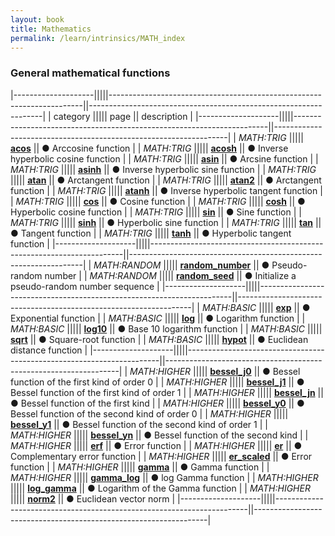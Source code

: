 ```yaml
---
layout: book
title: Mathematics
permalink: /learn/intrinsics/MATH_index
---
```

### General mathematical functions

|--------------------|||||-----------------------------------------------------------------------||------------------------------------------------------------------|
| category           ||||| page                                                                  || description                                                      |
|--------------------|||||-----------------------------------------------------------------------||------------------------------------------------------------------|
| *MATH:TRIG*        ||||| [__acos__]({{site.baseurl}}/learn/intrinsics/ACOS)                    || &#9679; Arccosine function                                       |
| *MATH:TRIG*        ||||| [__acosh__]({{site.baseurl}}/learn/intrinsics/ACOSH)                  || &#9679; Inverse hyperbolic cosine function                       |
| *MATH:TRIG*        ||||| [__asin__]({{site.baseurl}}/learn/intrinsics/ASIN)                    || &#9679; Arcsine function                                         |
| *MATH:TRIG*        ||||| [__asinh__]({{site.baseurl}}/learn/intrinsics/ASINH)                  || &#9679; Inverse hyperbolic sine function                         |
| *MATH:TRIG*        ||||| [__atan__]({{site.baseurl}}/learn/intrinsics/ATAN)                    || &#9679; Arctangent function                                      |
| *MATH:TRIG*        ||||| [__atan2__]({{site.baseurl}}/learn/intrinsics/ATAN2)                  || &#9679; Arctangent function                                      |
| *MATH:TRIG*        ||||| [__atanh__]({{site.baseurl}}/learn/intrinsics/ATANH)                  || &#9679; Inverse hyperbolic tangent function                      |
| *MATH:TRIG*        ||||| [__cos__]({{site.baseurl}}/learn/intrinsics/COS)                      || &#9679; Cosine function                                          |
| *MATH:TRIG*        ||||| [__cosh__]({{site.baseurl}}/learn/intrinsics/COSH)                    || &#9679; Hyperbolic cosine function                               |
| *MATH:TRIG*        ||||| [__sin__]({{site.baseurl}}/learn/intrinsics/SIN)                      || &#9679; Sine function                                            |
| *MATH:TRIG*        ||||| [__sinh__]({{site.baseurl}}/learn/intrinsics/SINH)                    || &#9679; Hyperbolic sine function                                 |
| *MATH:TRIG*        ||||| [__tan__]({{site.baseurl}}/learn/intrinsics/TAN)                      || &#9679; Tangent function                                         |
| *MATH:TRIG*        ||||| [__tanh__]({{site.baseurl}}/learn/intrinsics/TANH)                    || &#9679; Hyperbolic tangent function                              |
|--------------------|||||-----------------------------------------------------------------------||------------------------------------------------------------------|
| *MATH:RANDOM*      ||||| [__random\_number__]({{site.baseurl}}/learn/intrinsics/RANDOM_NUMBER) || &#9679; Pseudo-random number                                     |
| *MATH:RANDOM*      ||||| [__random\_seed__]({{site.baseurl}}/learn/intrinsics/RANDOM_SEED)     || &#9679; Initialize a pseudo-random number sequence               |
|--------------------|||||-----------------------------------------------------------------------||------------------------------------------------------------------|
| *MATH:BASIC*       ||||| [__exp__]({{site.baseurl}}/learn/intrinsics/EXP)                      || &#9679; Exponential function                                     |
| *MATH:BASIC*       ||||| [__log__]({{site.baseurl}}/learn/intrinsics/LOG)                      || &#9679; Logarithm function                                       |
| *MATH:BASIC*       ||||| [__log10__]({{site.baseurl}}/learn/intrinsics/LOG10)                  || &#9679; Base 10 logarithm function                               |
| *MATH:BASIC*       ||||| [__sqrt__]({{site.baseurl}}/learn/intrinsics/SQRT)                    || &#9679; Square-root function                                     |
| *MATH:BASIC*       ||||| [__hypot__]({{site.baseurl}}/learn/intrinsics/HYPOT)                  || &#9679; Euclidean distance function                              |
|--------------------|||||-----------------------------------------------------------------------||------------------------------------------------------------------|
| *MATH:HIGHER*      ||||| [__bessel\_j0__]({{site.baseurl}}/learn/intrinsics/BESSEL_J0)         || &#9679; Bessel function of the first kind of order 0             |
| *MATH:HIGHER*      ||||| [__bessel\_j1__]({{site.baseurl}}/learn/intrinsics/BESSEL_J1)         || &#9679; Bessel function of the first kind of order 1             |
| *MATH:HIGHER*      ||||| [__bessel\_jn__]({{site.baseurl}}/learn/intrinsics/BESSEL_JN)         || &#9679; Bessel function of the first kind                        |
| *MATH:HIGHER*      ||||| [__bessel\_y0__]({{site.baseurl}}/learn/intrinsics/BESSEL_Y0)         || &#9679; Bessel function of the second kind of order 0            |
| *MATH:HIGHER*      ||||| [__bessel\_y1__]({{site.baseurl}}/learn/intrinsics/BESSEL_Y1)         || &#9679; Bessel function of the second kind of order 1            |
| *MATH:HIGHER*      ||||| [__bessel\_yn__]({{site.baseurl}}/learn/intrinsics/BESSEL_YN)         || &#9679; Bessel function of the second kind                       |
| *MATH:HIGHER*      ||||| [__erf__]({{site.baseurl}}/learn/intrinsics/ERF)                      || &#9679; Error function                                           |
| *MATH:HIGHER*      ||||| [__er__]({{site.baseurl}}/learn/intrinsics/ERFC)                      || &#9679; Complementary error function                             |
| *MATH:HIGHER*      ||||| [__er\_scaled__]({{site.baseurl}}/learn/intrinsics/ERFC_SCALED)       || &#9679; Error function                                           |
| *MATH:HIGHER*      ||||| [__gamma__]({{site.baseurl}}/learn/intrinsics/GAMMA)                  || &#9679; Gamma function                                           |
| *MATH:HIGHER*      ||||| [__gamma\_log__]({{site.baseurl}}/learn/intrinsics/LOG_GAMMA)         || &#9679; log Gamma function                                       |
| *MATH:HIGHER*      ||||| [__log\_gamma__]({{site.baseurl}}/learn/intrinsics/LOG_GAMMA)         || &#9679; Logarithm of the Gamma function                          |
| *MATH:HIGHER*      ||||| [__norm2__]({{site.baseurl}}/learn/intrinsics/NORM2)                  || &#9679; Euclidean vector norm                                    |
|--------------------|||||-----------------------------------------------------------------------||------------------------------------------------------------------|
